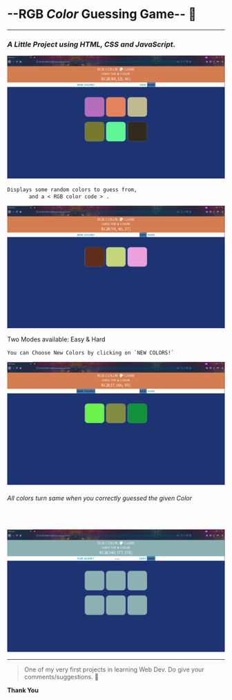 # --RGB _Color_ Guessing Game-- :art:
<hr />

### _A Little Project using HTML, CSS and JavaScript_.
![RGB Game](./Media/1.png)

	Displays some random colors to guess from,
		   and a < RGB color code > .

![Easy Mode](./Media/2.png)

Two Modes available: Easy & Hard
<br />

	You can Choose New Colors by clicking on `NEW COLORS!`
![Different Colors](./Media/5.png)
<br />
###### All colors turn same when you correctly guessed the given Color
<br />

![Color found](./Media/6.png)
<hr />

>One of my very first projects  in learning Web Dev.
Do give your comments/suggestions. :memo:


**Thank You**
